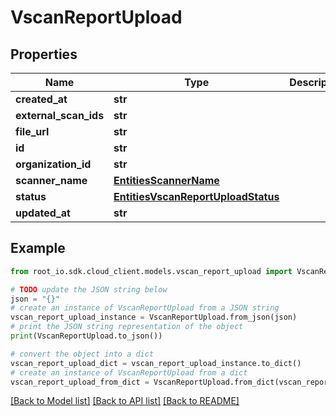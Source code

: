 # VscanReportUpload


## Properties

Name | Type | Description | Notes
------------ | ------------- | ------------- | -------------
**created_at** | **str** |  | [optional] 
**external_scan_ids** | **str** |  | [optional] 
**file_url** | **str** |  | [optional] 
**id** | **str** |  | [optional] 
**organization_id** | **str** |  | [optional] 
**scanner_name** | [**EntitiesScannerName**](EntitiesScannerName.md) |  | [optional] 
**status** | [**EntitiesVscanReportUploadStatus**](EntitiesVscanReportUploadStatus.md) |  | [optional] 
**updated_at** | **str** |  | [optional] 

## Example

```python
from root_io.sdk.cloud_client.models.vscan_report_upload import VscanReportUpload

# TODO update the JSON string below
json = "{}"
# create an instance of VscanReportUpload from a JSON string
vscan_report_upload_instance = VscanReportUpload.from_json(json)
# print the JSON string representation of the object
print(VscanReportUpload.to_json())

# convert the object into a dict
vscan_report_upload_dict = vscan_report_upload_instance.to_dict()
# create an instance of VscanReportUpload from a dict
vscan_report_upload_from_dict = VscanReportUpload.from_dict(vscan_report_upload_dict)
```
[[Back to Model list]](../README.md#documentation-for-models) [[Back to API list]](../README.md#documentation-for-api-endpoints) [[Back to README]](../README.md)


